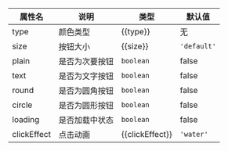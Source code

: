 <script  lang="ts">
const type= `'primary' \| 'success' \| 'info' \| 'warning' \| 'danger'`;
const size= `'large' \| 'default' \| 'small' `;
const clickEffect= `'water' \| 'zoom'`
</script>

| 属性名      | 说明      | 类型                             | 默认值      |
| ----------- |---------| -------------------------------- | ----------- |
| type        | 颜色类型    | <e-enum>{{type}}</e-enum>        | 无          |
| size        | 按钮大小    | <e-enum>{{size}}</e-enum>        | `'default'` |
| plain       | 是否为次要按钮 | `boolean`                        | false       |
| text        | 是否为文字按钮 | `boolean`                        | false       |
| round       | 是否为圆角按钮 | `boolean`                        | false       |
| circle      | 是否为圆形按钮 | `boolean`                        | false       |
| loading     | 是否加载中状态 | `boolean`                        | false       |
| clickEffect | 点击动画    | <e-enum>{{clickEffect}}</e-enum> | `'water'`   |
